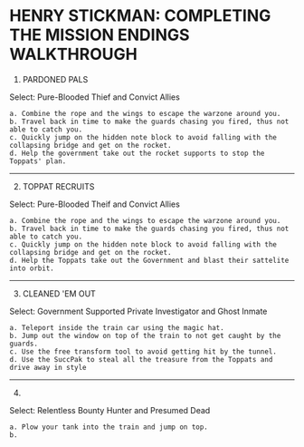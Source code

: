 HENRY STICKMAN: COMPLETING THE MISSION ENDINGS WALKTHROUGH
==========================================================

1. PARDONED PALS

Select: Pure-Blooded Thief and Convict Allies

	a. Combine the rope and the wings to escape the warzone around you.
	b. Travel back in time to make the guards chasing you fired, thus not able to catch you.
	c. Quickly jump on the hidden note block to avoid falling with the collapsing bridge and get on the rocket. 
	d. Help the government take out the rocket supports to stop the Toppats' plan.

---------------------------------------------------------------------------

2. TOPPAT RECRUITS

Select: Pure-Blooded Theif and Convict Allies

	a. Combine the rope and the wings to escape the warzone around you.
	b. Travel back in time to make the guards chasing you fired, thus not able to catch you.
	c. Quickly jump on the hidden note block to avoid falling with the collapsing bridge and get on the rocket.
	d. Help the Toppats take out the Government and blast their sattelite into orbit.

---------------------------------------------------------------------------

3. CLEANED 'EM OUT

Select: Government Supported Private Investigator and Ghost Inmate

	a. Teleport inside the train car using the magic hat.
	b. Jump out the window on top of the train to not get caught by the guards.
	c. Use the free transform tool to avoid getting hit by the tunnel.
	d. Use the SuccPak to steal all the treasure from the Toppats and drive away in style 

--------------------------------------------------------------------------

4. 

Select: Relentless Bounty Hunter and Presumed Dead

	a. Plow your tank into the train and jump on top.
	b.
